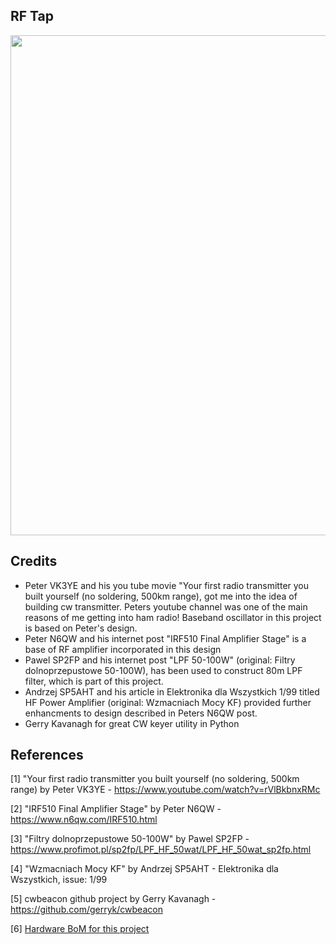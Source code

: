 ## RF Tap

<p align="center">
<img src="./img/MeasurementSetup.jpg" width="1000" height="800"/>
</p> 

## Credits

*   Peter VK3YE and his you tube movie "Your first radio transmitter you built yourself (no soldering, 500km range), got me into the idea of building cw transmitter. Peters youtube channel was one of the main reasons of me getting into ham radio! Baseband oscillator in this project is based on Peter's design.
*   Peter N6QW and his internet post "IRF510 Final Amplifier Stage" is a base of RF amplifier incorporated in this design
*   Pawel SP2FP and his internet post "LPF 50-100W" (original: Filtry dolnoprzepustowe 50-100W), has been used to construct 80m LPF filter, which is part of this project.
*   Andrzej SP5AHT and his article in Elektronika dla Wszystkich 1/99 titled HF Power Amplifier (original: Wzmacniach Mocy KF) provided further enhancments to design described in Peters N6QW post.
*   Gerry Kavanagh for great CW keyer utility in Python
  





## References

[1] "Your first radio transmitter you built yourself (no soldering, 500km range) by Peter VK3YE - https://www.youtube.com/watch?v=rVlBkbnxRMc

[2] "IRF510 Final Amplifier Stage" by Peter N6QW - https://www.n6qw.com/IRF510.html

[3] "Filtry dolnoprzepustowe 50-100W" by Pawel SP2FP - https://www.profimot.pl/sp2fp/LPF_HF_50wat/LPF_HF_50wat_sp2fp.html

[4] "Wzmacniach Mocy KF" by Andrzej SP5AHT - Elektronika dla Wszystkich, issue: 1/99

[5] cwbeacon github project by Gerry Kavanagh -  https://github.com/gerryk/cwbeacon

[6] [Hardware BoM for this project](<./docs/HF_CW_Beacon.xlsx >)